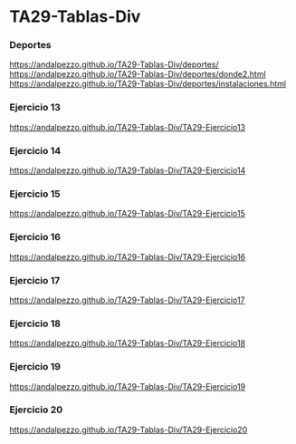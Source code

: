 # TA29-Tablas-Div
 
 ### Deportes
 https://andalpezzo.github.io/TA29-Tablas-Div/deportes/<br />
 https://andalpezzo.github.io/TA29-Tablas-Div/deportes/donde2.html<br />
 https://andalpezzo.github.io/TA29-Tablas-Div/deportes/instalaciones.html
 
 ### Ejercicio 13
 https://andalpezzo.github.io/TA29-Tablas-Div/TA29-Ejercicio13

 ### Ejercicio 14
 https://andalpezzo.github.io/TA29-Tablas-Div/TA29-Ejercicio14
 
 ### Ejercicio 15
 https://andalpezzo.github.io/TA29-Tablas-Div/TA29-Ejercicio15
 
 ### Ejercicio 16
 https://andalpezzo.github.io/TA29-Tablas-Div/TA29-Ejercicio16
 
 ### Ejercicio 17
 https://andalpezzo.github.io/TA29-Tablas-Div/TA29-Ejercicio17
 
 ### Ejercicio 18
 https://andalpezzo.github.io/TA29-Tablas-Div/TA29-Ejercicio18
 
 ### Ejercicio 19
 https://andalpezzo.github.io/TA29-Tablas-Div/TA29-Ejercicio19
 
 ### Ejercicio 20
 https://andalpezzo.github.io/TA29-Tablas-Div/TA29-Ejercicio20
